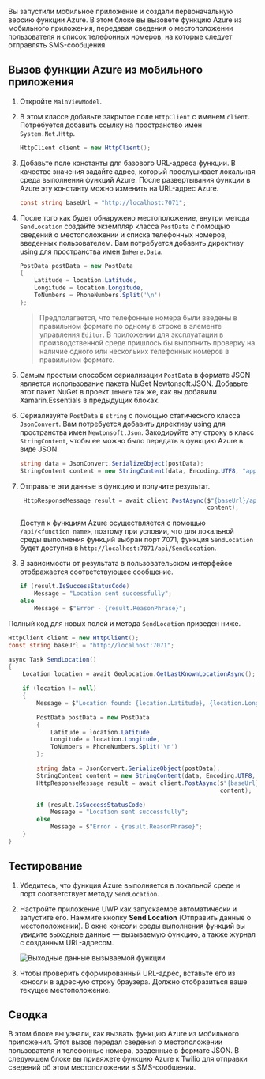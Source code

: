 Вы запустили мобильное приложение и создали первоначальную версию функции Azure. В этом блоке вы вызовете функцию Azure из мобильного приложения, передавая сведения о местоположении пользователя и список телефонных номеров, на которые следует отправлять SMS-сообщения.

## <a name="calling-the-azure-function-from-the-mobile-app"></a>Вызов функции Azure из мобильного приложения

1. Откройте `MainViewModel`.

2. В этом классе добавьте закрытое поле `HttpClient` с именем `client`. Потребуется добавить ссылку на пространство имен `System.Net.Http`.

    ```cs
    HttpClient client = new HttpClient();
    ```

3. Добавьте поле константы для базового URL-адреса функции. В качестве значения задайте адрес, который прослушивает локальная среда выполнения функций Azure. После развертывания функции в Azure эту константу можно изменить на URL-адрес Azure.

    ```cs
    const string baseUrl = "http://localhost:7071";
    ```

4. После того как будет обнаружено местоположение, внутри метода `SendLocation` создайте экземпляр класса `PostData` с помощью сведений о местоположении и списка телефонных номеров, введенных пользователем. Вам потребуется добавить директиву using для пространства имен `ImHere.Data`.

    ```cs
    PostData postData = new PostData
    {
        Latitude = location.Latitude,
        Longitude = location.Longitude,
        ToNumbers = PhoneNumbers.Split('\n')
    };
    ```

    > Предполагается, что телефонные номера были введены в правильном формате по одному в строке в элементе управления `Editor`. В приложении для эксплуатации в производственной среде пришлось бы выполнить проверку на наличие одного или нескольких телефонных номеров в правильном формате.

5. Самым простым способом сериализации `PostData` в формате JSON является использование пакета NuGet Newtonsoft.JSON. Добавьте этот пакет NuGet в проект `ImHere` так же, как вы добавили Xamarin.Essentials в предыдущих блоках.

6. Сериализуйте `PostData` в `string` с помощью статического класса `JsonConvert`. Вам потребуется добавить директиву using для пространства имен `Newtonsoft.Json`. Закодируйте эту строку в класс `StringContent`, чтобы ее можно было передать в функцию Azure в виде JSON.

    ```cs
    string data = JsonConvert.SerializeObject(postData);
    StringContent content = new StringContent(data, Encoding.UTF8, "application/json");
    ```

7. Отправьте эти данные в функцию и получите результат.

   ```cs
    HttpResponseMessage result = await client.PostAsync($"{baseUrl}/api/SendLocation",
                                                        content);
   ```

   Доступ к функциям Azure осуществляется с помощью `/api/<function name>`, поэтому при условии, что для локальной среды выполнения функций выбран порт 7071, функция `SendLocation` будет доступна в `http://localhost:7071/api/SendLocation`.

8. В зависимости от результата в пользовательском интерфейсе отображается соответствующее сообщение.

    ```cs
    if (result.IsSuccessStatusCode)
        Message = "Location sent successfully";
    else
        Message = $"Error - {result.ReasonPhrase}";
    ```

Полный код для новых полей и метода `SendLocation` приведен ниже.

```cs
HttpClient client = new HttpClient();
const string baseUrl = "http://localhost:7071";

async Task SendLocation()
{
    Location location = await Geolocation.GetLastKnownLocationAsync();

    if (location != null)
    {
        Message = $"Location found: {location.Latitude}, {location.Longitude}.";

        PostData postData = new PostData
        {
            Latitude = location.Latitude,
            Longitude = location.Longitude,
            ToNumbers = PhoneNumbers.Split('\n')
        };

        string data = JsonConvert.SerializeObject(postData);
        StringContent content = new StringContent(data, Encoding.UTF8, "application/json");
        HttpResponseMessage result = await client.PostAsync($"{baseUrl}/api/SendLocation",
                                                            content);

        if (result.IsSuccessStatusCode)
            Message = "Location sent successfully";
        else
            Message = $"Error - {result.ReasonPhrase}";
    }
}
```

## <a name="testing-it-out"></a>Тестирование

1. Убедитесь, что функция Azure выполняется в локальной среде и порт соответствует методу `SendLocation`.

2. Настройте приложение UWP как запускаемое автоматически и запустите его. Нажмите кнопку **Send Location** (Отправить данные о местоположении). В окне консоли среды выполнения функций вы увидите выходные данные — вызываемую функцию, а также журнал с созданным URL-адресом.

    ![Выходные данные вызываемой функции](../media-drafts/6-function-called.png)

3. Чтобы проверить сформированный URL-адрес, вставьте его из консоли в адресную строку браузера. Должно отобразиться ваше текущее местоположение.

## <a name="summary"></a>Сводка

В этом блоке вы узнали, как вызвать функцию Azure из мобильного приложения. Этот вызов передал сведения о местоположении пользователя и телефонные номера, введенные в формате JSON. В следующем блоке вы привяжете функцию Azure к Twilio для отправки сведений об этом местоположении в SMS-сообщении.